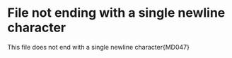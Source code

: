 # File not ending with a single newline character

This file does not end with a single newline character{MD047}